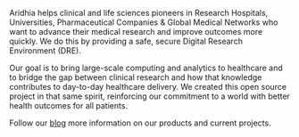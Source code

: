 Aridhia helps clinical and life sciences pioneers in Research Hospitals, Universities, Pharmaceutical Companies & Global Medical Networks who want to advance their medical research and improve outcomes more quickly. We do this by providing a safe, secure Digital Research Environment (DRE).
 
Our goal is to bring large-scale computing and analytics to healthcare and to bridge the gap between clinical research and how that knowledge contributes to day-to-day healthcare delivery. We created this open source project in that same spirit, reinforcing our commitment to a world with better health outcomes for all patients.

Follow our [blog](https://www.aridhia.com/category/blog/) more information on our products and current projects. 
